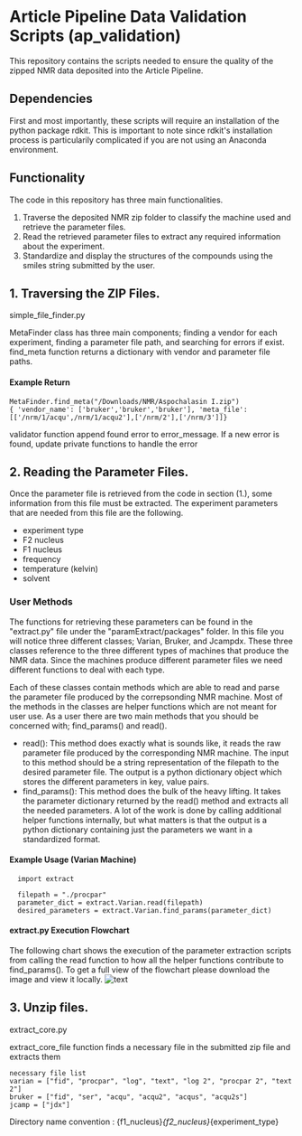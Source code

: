 # Article Pipeline Data Validation Scripts (ap_validation)
This repository contains the scripts needed to ensure the quality of the zipped NMR data deposited into the Article Pipeline. 

## Dependencies
First and most importantly, these scripts will require an installation of the python package rdkit. This is important to note since rdkit's installation process is particularily complicated if you are not using an Anaconda environment.
## Functionality
The code in this repository has three main functionalities.
1. Traverse the deposited NMR zip folder to classify the machine used and retrieve the parameter files.
2. Read the retrieved parameter files to extract any required information about the experiment.
3. Standardize and display the structures of the compounds using the smiles string submitted by the user.

## 1. Traversing the ZIP Files.

simple_file_finder.py 

MetaFinder class has three main components; finding a vendor for each experiment, finding a parameter file path, and searching for errors if exist. 
find_meta function returns a dictionary with vendor and parameter file paths. 

#### Example Return
```
MetaFinder.find_meta("/Downloads/NMR/Aspochalasin I.zip")
{ 'vendor_name': ['bruker','bruker','bruker'], 'meta_file': [['/nrm/1/acqu',/nrm/1/acqu2'],['/nrm/2'],['/nrm/3']]}
```

validator function append found error to error_message. If a new error is found, update private functions to handle the error

## 2. Reading the Parameter Files.

Once the parameter file is retrieved from the code in section (1.), some information from this file must be extracted. The experiment parameters that are needed from this file are the following.
- experiment type
- F2 nucleus
- F1 nucleus
- frequency
- temperature (kelvin)
- solvent

### User Methods
The functions for retrieving these parameters can be found in the "extract.py" file under the "paramExtract/packages" folder. In this file you will notice three different classes; Varian, Bruker, and Jcampdx. These three classes reference to the three different types of machines that produce the NMR data. Since the machines produce different parameter files  we need different functions to deal with each type.

Each of these classes contain methods which are able to read and parse the parameter file produced by the correpsonding NMR machine. Most of the methods in the classes are helper functions which are not meant for user use. As a user there are two main methods that you should be concerned with; find_params() and read(). 
- read(): This method does exactly what is sounds like, it reads the raw parameter file produced by the corresponding NMR machine. The input to this method should be a string representation of the filepath to the desired parameter file. The output is a python dictionary object which stores the different parameters in key, value pairs.
- find_params(): This method does the bulk of the heavy lifting. It takes the parameter dictionary returned by the read() method and extracts all the needed parameters. A lot of the work is done by calling additional helper functions internally, but what matters is that the output is a python dictionary containing just the parameters we want in a standardized format.

#### Example Usage (Varian Machine)
```
  import extract
  
  filepath = "./procpar"
  parameter_dict = extract.Varian.read(filepath)
  desired_parameters = extract.Varian.find_params(parameter_dict)
```

#### extract.py Execution Flowchart
The following chart shows the execution of the parameter extraction scripts from calling the read function to how all the helper functions contribute to find_params().
To get a full view of the flowchart please download the image and view it locally.
![text](https://github.com/liningtonlab/ap_validation/blob/main/NP%20Validation%20extract.py.png)

## 3. Unzip files.
extract_core.py

extract_core_file function finds a necessary file in the submitted zip file and extracts them
 
```
necessary file list
varian = ["fid", "procpar", "log", "text", "log 2", "procpar 2", "text 2"]
bruker = ["fid", "ser", "acqu", "acqu2", "acqus", "acqu2s"]
jcamp = ["jdx"]
```

Directory name convention : {f1_nucleus}_{f2_nucleus}_{experiment_type}
